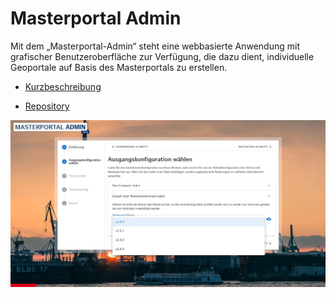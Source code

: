 # Masterportal Admin

Mit dem „Masterportal-Admin“ steht eine webbasierte Anwendung mit grafischer Benutzeroberfläche zur Verfügung, die dazu dient, individuelle Geoportale auf Basis des Masterportals zu erstellen.

* [Kurzbeschreibung](https://www.masterportal.org/masterportal-extras.html)

* [Repository](https://bitbucket.org/geowerkstatt-hamburg/mp-admintool/src/master/)

![MP Admin](../assets//screenshot-masterportal-admin-01.jpeg)
